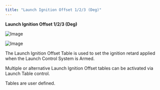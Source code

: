 ```yaml
---
title: "Launch Ignition Offset 1/2/3 (Deg)"
---
```


**Launch Ignition Offset 1/2/3 (Deg)**


![Image](</lib/Launch 13.jpg>)


![Image](</lib/Launch 14.jpg>)

The Launch Ignition Offset Table is used to set the ignition retard applied when the Launch Control System is Armed.

Multiple or alternative Launch Ignition Offset tables can be activated via Launch Table control.

Tables are user defined.


